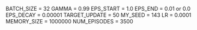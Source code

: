 BATCH_SIZE = 32
GAMMA = 0.99
EPS_START = 1.0
EPS_END = 0.01 or 0.0
EPS_DECAY = 0.00001
TARGET_UPDATE = 50
MY_SEED = 143
LR = 0.0001
MEMORY_SIZE = 1000000
NUM_EPISODES = 3500


